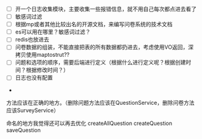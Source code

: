 
- [ ] 开一个日志收集模块，主要收集一些报错信息，就不用自己每次都点进去看了
- [ ] 敏感词过滤
- [ ] 根据mp或者其他比较出名的开源文档，来编写问卷系统的技术文档
- [ ] es可以用在哪里？敏感词过滤？
- [ ] redis也放进去
- [ ] 问卷数据的组装，不能直接把表的所有数据都扔进去，考虑使用VO返回，深拷贝使用maptostrut??
- [ ] 问题和选项的顺序，需要后端进行定义（根据什么进行定义呢？根据创建时间？根据修改时间？）
- [ ] 日志也没有配置
- 

方法应该在正确的地方。（删除问题方法应该在QuestionService，删除问卷方法应该SurveyService）


命名的地方我觉得还可以再去优化
createAllQuestion
createQuestion
saveQuestion